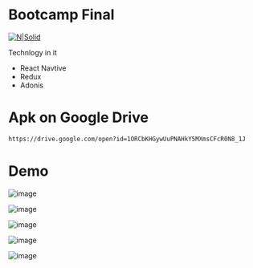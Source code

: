 # Bootcamp Final

[![N|Solid](https://www.arkademy.com/asset/v4/img/logo%20arkademy-tech%20academy-03.svg)](https://nodesource.com/products/nsolid)



Technlogy in it

  - React Navtive
  - Redux
  - Adonis

# Apk on Google Drive

```sh
https://drive.google.com/open?id=1ORCbKHGywUuPNAHkY5MXmsCFcR0N8_1J
```



# Demo

![image](https://lh3.googleusercontent.com/g3fpMf8et8Qrq7P96zAHUW71m2EZK7i6u5EFLLSnHRzZwIfEUtSmFs9eTmk_yQRVHf0NBPhckiq356wmllG4IVUe8rZMljMtfFMmznytTT0-_Y1A1y33zw1KEDKenbV9QJ-Tz4duKowECjFd6YBVAMic7s8TnOaH6bWuGcaYOrVu7FG2hAmTmUZuUa6y9ARuoR_rPEYX-aW-IXrtpmoQjS3swQg9rh8w6SuwjhLpwihZagad7uA0wPWwbiklM_JlGBgnkAcufnmj1P8p3TLCwvMQq9cQXJ3G9EnminTy4ROeml63TM4Nn4yviOmZ_DPTTBp5xAJ4t9tcu53zHrelhCWxWywLSO-QfBWtR--RbuIWdQySDfczKAWA0e6288AQCg72bX8NIegqoazHDoiNDybNHukTp_wQBdwrYG0CVSabx-zxHyNwTGtj3DVHuikcZI9sBKDrud-YEbCunT8QAv9wnw_MGuZ9l9JhxkBRd5MAOuWFMrICTEaZ97v4kfUWfZawzRNLZMcsTEMsG3QrJwLHr0PcWcgt1taVL4TVwjHUHVA3tb9zjZ0BDIrTCbPnyC1bwU4ci3R2mltK8MK2btmuNoOc1Gf3NGp_Rv2G4tsnG5b5gUxVr3XILNKVAVNjpVkMi6uSFaVEdQ05U26KbjY=w313-h626-no)

![image](https://lh3.googleusercontent.com/QuVsXv2k3ZRw5QiYv-lDCIbPvEe1q1iFc65PsHk-jcfBaTStban9hbjWy47jwW0Ie8zoVDDe4xYVgjEiSbfJaBzKIZe-lN09pg_-CKz44OsF6s2IvlTjL7pvTLOYTrVSoFw03Xm3xOm0ljGm2ynBKmTYAcQ2kSC_Umw96oC7jBUIswLLFe6ylGqkbFIuRalxmraPj_0eoHQ9EkLB36Nh_ExX05uKpWnPPtP4_gax9x1DuutbV2Ouqd-Aq0b_Gc2HKuFB9wymIQDep-Y7hy6U823pvUD_48lR6TQ1Pyb0Qh8CpqN3l481ZoB9A8K7nqJlFJ08IeOey7R5F53TaEQmOQ6OOm_Mu7F1ka4ajmpZGB058FVNoLhxS4OSLr-U-Z0jLfALBcYVPhMwUZIwWc9qjm29YHOjmF-JqmAYxx1Y6D9YN95mANs2Zcwf2I0uB_rbjUjjmMnldOyddPmgKEFUqte3T8k7XjYctR8WT5MeJ2yvQTBJrNa5HIG-dlU5kWf-7Y4c1jFgjEAJyOGgEf4luRDNZ8WDH_mo9mLhPNgAbNtFXAMvwefGoV9CY5HOsZlxYcNxWwMkVpU0nDq3khNz4u7lfyb3XREPFmuKTcsadwbkhSnK3UA5wpT1-IBu0YZnh_NsHE1BzPtcKCaq5BZ6mH8=w313-h626-no)

![image](https://lh3.googleusercontent.com/T8WPh_ifoaujLTTTRNvxpNusmtMnCD-2wje-po9pXHOP3qK1VVuIQFAso1YrymcP6gKRBC6GYjWx20oZetZ3JWgk7sL6PHpjreNsXoiyNLI5zrT91T_6gBkDlObDldTfhtQJyD4J9nybHs5MXjBCM5AV5FGtLiswabnQFfqKuVZDhtXhCS5kJVBu9w2N-7XY6GqoWTjVSr7qWNYuniLHAvEiNoGSySJJoXkL5HXHxEufc2kINtWwhm0VkJpfXARtdy6OgZU-pr-KkDfo7JV8iZFBYN5dqyDESwIY2Z1foVUjZgM_ADhvW-rO74oTrKfETK7HzNeznE1tTP7ArzAawBTKJhlsg_xpBeQGKPBmtKztgJ8dduPiOYm-0ZnZYphdrSWcuynZIrj2rzpY5tV0HuMu1QzWyUZKzL5cI4qV3KDvIUvVFzWy-ZoXWscMSQR7ck4cgXQvCbwg48Zs5Y7c_Z2hXYGQeH-AsrnWfJsa7u0kG0vYW1Pk0921_e_QAC-Bn9CbvU9jguGbvou8EBnFSjvi0fkUziXMXimoI6kJkmQkGr0O0d3tYECV9-vJSewSr0KUaz9W6IKaApsBLGVJvkFeNw0UV8iT2JrNIR6x2Y23xPCpYnGMrFX4kXFuorCwhMDyC3FC0IRfR0Fe6CLEKA4=w313-h626-no)

![image](https://lh3.googleusercontent.com/linOZyAUsRGUEQNfInbvOE4MOR13-t-uGw9sZWBHbh8WxFS9A6lp6xzIO3wqJKZkEYNkqJzrZb25sUBXqtUVBZXmJT5hnP-S4IxyO-33Deptbfq6_2zKH0m_6AgzNPnJl8sQ4aqeJaG52uespYTRkaubATTplOcw8usJISMuJCwUZLBw0cg5tv1OFJ6Coe2r5_fWM4lezmD-kHg7vwpRxxHQ5kimNpvin04tKgpN-qjybgel27YlEta7mgmljeWtyIivtb3URaLhWLwc-wrbIfdQ09z44n_4stuQ-BPAW9HGCvBOYMHh1H2H4x_QiUGczcZawNsataNliq2DcQPloMYn2b7CvREKWVMvvtnDG7diqp_cvMfHULSyZTCMEojcj6Yo6Y-DCEdk1kjFh2iFq1WbTr9ZT07OtRpM_Mq7rwdhHyKu4mxDWquZ436SUG7iRVN9vuunTlG68S-qPoJhOR6aItqJ2HJbFNxlepeMT2jtEwqOOVQ6S1qdITJInycCp-Vv_BVn4HOxvYvbjp1V7WYUMKGZ9r-hIP2kyVOtrRYc7Zxcxqh5vehAwB7G24VpSX8-MeQzZK5vUXm8SCCJGQakNfo1WJiEw1KFIsJDUQr3uWKJopQP8GVN9QSJTlWIXoq0inuuzGcOIWbTV3MzF30=w313-h626-no)

![image](https://lh3.googleusercontent.com/MnN2g_7OJcqzY_-06_0GvRNRI7mbVmwX9Wat6ak9g8MN9icaVescE92PoZU1bIvs0YrHiYUg8MPTSCj_5LOMIGH2o3F0ML0TCaWwgJS-WEQJdCLvuvC8MB3r1UmAWagBYR9sxRRD4ohylEIWom-kHgUOx1ajtqWLW-KBRWkcFzdJxT7MGzqJi9mqEummDlCMdnmOCcByaB9zOI6wuay8C0-86v3YZkFmNW_iFBwsa2eWddzqSvHXMw5ySVqhfVS6UoD-ymvDlbu0AAEtf0sxYNMLP2RHFNV9722Onps73YgNnVcaF7QuzC8SJIU7oXQgCa9IE45hub89bkHu8iKvqxqDJl0WyzVXWJTeH97p8SoQfgTGzfmnvATD8zCmDtCkc5wJw1E7yGqVwwl65hu__e-Md1IgnOYOwd_yLf68aCNcTCrpt7WNp-sUd2lOSa2Ffv9WTXNOIITRMY5aVizZoA2KEuAPRjIUF3FiUfsaul1QSio61jQgiKbcSaLi1I-9EZWvSTSo7Ham5hz4uzWhlur7YqTzdTyVqGJCiB7PAdjyIwh01oinRxC0vRE4AMe9xQ6DbQ1YDofeYYKaJKneZejHXB3xaF-aC8tQ17uCLT_8KmdP4c1bX3yK_EaxC_TsDvUN4JVMtxj2aAdIMnTidks=w313-h626-no)